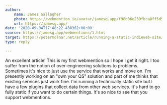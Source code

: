 ```yaml
---
author:
    name: James Gallagher
    photo: https://webmention.io/avatar/jamesg.app/f98d06e239fbca8ff5d531abd83767f7889f7b2ec01fcfe72c00dee95ee4bfc2.jpg
    url: https://jamesg.app/
date: '2020-09-04T17:48:22.438362+00:00'
source: https://jamesg.app/webmentions/1.html
target: https://petermolnar.net/article/running-a-static-indieweb-site/index.html
type: reply

---
```


An excellent article! This is my first webmention so I hope I get it right. I too suffer from the notion of over-engineering solutions to problems. Sometimes it's nice to just use the service that works and move on. I'm presently working on an "own your QS" solution and part of me thinks that existing services just work fine. I'm running a technically static site but I have a few plugins that collect data from other web services. It's hard to go fully static if you want to do certain things. It's so nice to see that you support webmentions.
